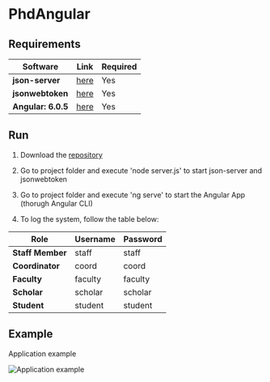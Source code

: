 # PhdAngular

## Requirements
| Software                                                 | Link            | Required |
| ---------------------------------------------------------|-----------------| ---------|
| **json-server**                                          |[here](https://github.com/typicode/json-server)   |    Yes   |
| **jsonwebtoken**                                         |[here](https://github.com/auth0/node-jsonwebtoken)|    Yes   |
| **Angular: 6.0.5**                                       |[here](https://cli.angular.io)|    Yes   |

## Run
1. Download the [repository](https://github.com/SestoAle/PhdAngular)

2. Go to project folder and execute 'node server.js' to start json-server and jsonwebtoken

3. Go to project folder and execute 'ng serve' to start the Angular App (thorugh Angular CLI)

4. To log the system, follow the table below:

| Role                                   | Username        | Password |
| ---------------------------------------|-----------------| ---------|
| **Staff Member**                       | staff           | staff    |
| **Coordinator**                        | coord           | coord    |
| **Faculty**                            | faculty         | faculty  |
| **Scholar**                            | scholar         | scholar  |
| **Student**                            | student         | student  |

## Example
Application example

![Application example](/example/screen)
